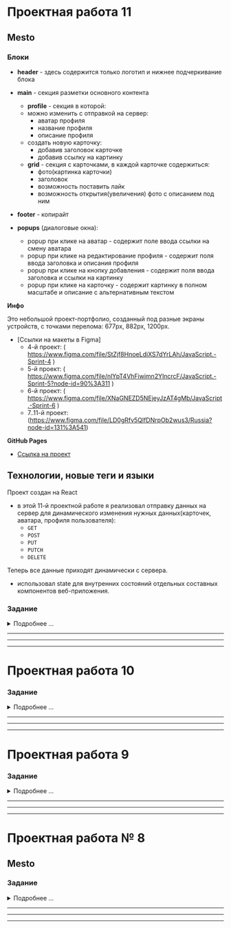 # Проектная работа 11

## Mesto

### Блоки

* **header** - здесь содержится только логотип и нижнее подчеркивание блока
* **main** - секция разметки основного контента
    * **profile** - секция в которой:
    - можно изменить с отправкой на сервер:
        - аватар профиля
        - название профиля
        - описание профиля
    - создать новую карточку:
        - добавив заголовок карточке
        - добавив ссылку на картинку
    * **grid** - секция с карточками, в каждой карточке содержиться:
        - фото(картинка карточки)
        - заголовок
        - возможность поставить лайк
        - возможность открытия(увеличения) фото с описанием под ним
* **footer** - копирайт

* **popups** (диалоговые окна):
    - popup при клике на аватар - содержит поле ввода ссылки на смену аватара
    - popup при клике на редактирование профиля - содержит поля ввода заголовка и описания профиля
    - popup при клике на кнопку добавления - содержит поля ввода заголовка и ссылки на картинку
    - popup при клике на карточку - содержит картинку в полном масштабе и описание с альтернативным текстом

**Инфо**

Это небольшой проект-портфолио, созданный под разные экраны устройств, с точками перелома: 677px, 882px, 1200px.

* [Ссылки на макеты в Figma]
    * 4-й проект: ( https://www.figma.com/file/StZjf8HnoeLdiXS7dYrLAh/JavaScript.-Sprint-4 )
    * 5-й проект: ( https://www.figma.com/file/nlYpT4VhFiwimn2YlncrcF/JavaScript.-Sprint-5?node-id=90%3A311 )
    * 6-й проект: ( https://www.figma.com/file/XNaGNEZD5NEjeyJzAT4gMb/JavaScript.-Sprint-6 )
    * 7..11-й проект: (https://www.figma.com/file/LD0gRfv5QlfDNrpOb2wus3/Russia?node-id=131%3A541)

**GitHub Pages**

* [Ссылка на проект](https://stanislav-vasilevich.github.io/mesto/)

## Технологии, новые теги и языки

Проект создан на React

* в этой 11-й проектной работе я реализовал отправку данных на сервер для динамического изменения нужных данных(карточек, аватара, профиля пользователя):
    - ```GET```
    - ```POST```
    - ```PUT```
    - ```PUTCH```
    - ```DELETE```

Теперь все данные приходят динамически с сервера.

* использовал state для внутренних состояний отдельных составных компонентов веб-приложения.

### Задание
<details>
<summary>Подробнее ...</summary>

# Проектная работа 11

В этой проектной работе вы продолжите портировать проект Mesto на «Реакт» и научитесь отправлять данные форм и другую информацию в API.

### 1. Контекст текущего пользователя

Данные текущего пользователя нужны в разных местах приложения: например, чтобы определить может ли пользователь удалять карточку.

Мы будем использовать контекст, чтобы все компоненты приложения могли получить доступ к этим данным.

## Создайте стейт currentUser в корневом компоненте

В компоненте App создайте переменную состояния currentUser и эффект при монтировании, который будет вызывать api.getUserInfo и обновлять стейт-переменную из полученного значения.

Мы уже делали аналогичную операцию в Main, хотя там мы и использовали сразу три стейт-переменных вместо одной. Скоро их можно будет удалить.

## Создайте объект контекста и используйте провайдер

Создайте файл src/contexts/CurrentUserContext.js и экспортируйте из него новый объект контекста.

Импортируйте этот объект в App и используйте его провайдер: «оберните» в него всё текущее содержимое корневого компонента. В качестве значения контекста для провайдера используйте currentUser.

## Используйте контекст в Main

В зависимости от того, какой тип имеет ваш компонент Main (функциональный или классовый), используйте соответствующий подход, чтобы подписать его на CurrentUserContext и получить значение контекста.

Теперь у вас есть объект текущего пользователя, полученный из контекста. Используйте его поля name, about и avatar вместо стейт-переменных userName, userDescription и userAvatar, соответственно. Эти переменные, а также вызов api.getUserInfo внутри Main больше не нужны — их можно удалить.

## Используйте контекст в Card

Аналогичным образом подпишите на контекст компонент Card.

Теперь можно определить, должна ли в текущей карточке показываться иконка удаления. Для этого можно использовать следующий код:

// Определяем, являемся ли мы владельцем текущей карточки
const isOwn = card.owner._id === currentUser._id;

// Создаём переменную, которую после зададим в `className` для кнопки удаления
const cardDeleteButtonClassName = (
  `card__delete-button ${isOwn ? 'card__delete-button_visible' : 'card__delete-button_hidden'}`
);

Похожий код поможет определить, поставили ли мы уже «лайк» этой карточке:

// Определяем, есть ли у карточки лайк, поставленный текущим пользователем
const isLiked = card.likes.some(i => i._id === currentUser._id);

// Создаём переменную, которую после зададим в `className` для кнопки лайка
const cardLikeButtonClassName = `...`;

Теперь нужно научиться отправлять данные в API и обновлять их локальные значения.

### 2. Лайки и удаление карточек

## Добавьте поддержку лайков и дизлайков

Так как список карточек находится в компоненте Main (в виде переменной состояния cards), там и разместим код, который будет вызываться при клике на лайк. Для этого добавьте функцию handleCardLike со следующим содержимым:

function handleCardLike(card) {
    // Снова проверяем, есть ли уже лайк на этой карточке
    const isLiked = card.likes.some(i => i._id === currentUser._id);
    
    // Отправляем запрос в API и получаем обновлённые данные карточки
    api.changeLikeCardStatus(card._id, !isLiked).then((newCard) => {
        setCards((state) => state.map((c) => c._id === card._id ? newCard : c));
    });
}

Теперь нужно добавить пропс onCardLike для компонента Card и задать в него эту функцию. Также добавьте в Card обработчик клика handleLikeClick и вызовите из него onCardLike с аргументом card — по аналогии с уже имеющимся обработчиком handleClick.

Если всё сделано правильно, вы увидите магию декларативного подхода: после отправки данных на сервер не нужно обновлять DOM. Нужно только внести изменения в стейт, и интерфейс обновится автоматически.

## Добавьте поддержку удаления карточки

По аналогии с предыдущим пунктом добавьте функцию handleCardDelete в Main, а также пропс onCardDelete и обработчик handleDeleteClick в Card.

После запроса в API, обновите стейт cards с помощью метода filter: создайте копию массива, исключив из него удалённую карточку.

Пока не будем добавлять поддержку всплывающего окна подтверждения. Будьте осторожны, удаляя любимые карточки!

Если вы удалили все свои карточки, используйте версию приложения без «Реакта», чтобы добавить карточки. В конце проектной работы вы добавите эту функцию и в новую версию.

### 3. Редактирование профиля

## Рефакторинг: Вынесите компонент EditProfilePopup

Чтобы добавить обработку формы в окно редактирования профиля, сначала вынесите его в отдельный компонент из App: перенесите тег PopupWithForm вместе с содержимым. Добавьте новому компоненту пропсы isOpen и onClose и пробрасывайте их в PopupWithForm. После этого в App останется такой код:

<EditProfilePopup isOpen={isEditProfilePopupOpen} onClose={closeAllPopups} />

## Добавьте управляемые компоненты

Внутри EditProfilePopup добавьте стейт-переменные name и description и привяжите их к полям ввода, сделав их управляемыми. Не забудьте про обработчики onChange.

## Используйте значения по умолчанию из currentUser

Чтобы подставить в форму текущие значения, подпишитесь на контекст. Затем создайте эффект, который будет обновлять переменные состояния при изменении контекста. Например:

// Подписка на контекст
const currentUser = React.useContext(CurrentUserContext);

// После загрузки текущего пользователя из API
// его данные будут использованы в управляемых компонентах.
React.useEffect(() => {
  setName(currentUser.name);
  setDescription(currentUser.about);
}, [currentUser]);

## Сохраняйте данные в API

Добавьте компоненту PopupWithForm пропс onSubmit и задайте его в качестве значения одноимённого атрибута тега form.

Теперь в компоненте EditProfilePopup можно добавить обработчик handleSubmit. Однако, мы не можем делать запрос в API прямо в этом обработчике, потому что после его завершения нужно обновить переменную состояния currentUser, которая находится ещё выше — в компоненте App. Поэтому эта функция будет содержать следующий код:

function handleSubmit(e) {
  // Запрещаем браузеру переходить по адресу формы
  e.preventDefault();

  // Передаём значения управляемых компонентов во внешний обработчик
  props.onUpdateUser({
    name,
    about: description,
  });
}

Теперь нужно создать обработчик в App. Назовите его handleUpdateUser и задайте его в виде нового пропса onUpdateUser для компонента EditProfilePopup. Внутри этого обработчика вызовите api.setUserInfo. После завершения запроса обновите стейт currentUser из полученных данных и закройте все модальные окна.

Если вы сделали всё правильно, при нажатии кнопки «Сохранить» данные должны отправляться на сервер, а интерфейс должен автоматически обновляться. Надеемся, у вас получилось!

### 4. Редактирование аватара

## Рефакторинг: Вынесите компонент EditAvatarPopup

В App должен остаться код:

<EditAvatarPopup isOpen={isEditAvatarPopupOpen} onClose={closeAllPopups} />

## Используйте реф

На этот раз вместо управляемых компонентов используйте реф, чтобы получить прямой доступ к DOM-элементу инпута и его значению.

В остальном сделайте всё по аналогии с редактированием профиля. Функция handleSubmit может выглядеть так:

function handleSubmit(e) {
  e.preventDefault();

  onUpdateAvatar({
    avatar: /* Значение инпута, полученное с помощью рефа */,
  });
}

В App добавьте handleUpdateAvatar, вызывающий api.setUserAvatar. Не забудьте обновлять аватар локально после завершения запроса.

Отлично, осталось совсем чуть-чуть!

### 5. Добавление новой карточки

Пришло время для последней и самой главной функции.

## Поднимите стейт cards

Чтобы получить возможность изменять локальный список карточек из попапа, нужно снова осуществить поднятие стейта. На этот раз перенесите всё, что касается переменной cards из Main в App. А именно: саму переменную, эффект с API-запросом api.getCardList, обработчики handleCardLike и handleCardDelete. При этом в Main они должны передаваться в виде пропсов cards, onCardLike и onCardDelete. Проверьте, что ничего не сломалось.

## Рефакторинг

Привычным жестом вынесите новый компонент AddPlacePopup из соответствующего кода в App.

## Сохраните данные

Добавьте обработчик handleAddPlaceSubmit. После завершения API-запроса внутри него обновите стейт cards с помощью расширенной копии текущего массива — используйте оператор ...:

setCards([newCard, ...cards]);

Не забудьте про handleSubmit и onAddPlace для нового компонента AddPlacePopup. В этот раз вы можете использовать как управляемые компоненты, так и рефы для получения значений инпутов — на ваше усмотрение.

Если всё работает правильно, новые карточки должны появляться в конце списка. Красота!

## Заключение

После того, как сделаете все задания, в работе, по-прежнему, будет что улучшить. Например, сделать валидацию форм и индикаторы загрузки запросов. Сейчас они всё ещё работают за счёт императивного renderLoading из utils.js. Также можно добавить всплывающие подтверждения для удаления карточек. Попробуйте сделать это самостоятельно, если чувствуете в себе силы.

Кроме того, когда справитесь с заданиями, пробегитесь по коду и ещё раз проверьте себя: возможно, что-то ещё можно «причесать» или украсить.

### Чеклист

Не забудьте проверить себя по чеклисту: [https://code.s3.yandex.net/web-developer/checklists/new-program/checklist-11/index.html](https://code.s3.yandex.net/web-developer/checklists/new-program/checklist-11/index.html)
</details>

---
---
---

# Проектная работа 10
### Задание
<details>
<summary>Подробнее ...</summary>

### 1. Создайте новый проект на Create React App

В этой проектной работе вы начнёте портировать проект Mesto на «Реакт».

После настройки и запуска нового проекта вы увидите стандартную заставку:

![](https://pictures.s3.yandex.net/resources/Untitled_1593896697.png)

### 2. Ведите работу в новом репозитории

При создании нового проекта Create React App инициализирует локальный git-репозиторий. Кроме этого, как только вы перешли в урок проектной работы, удалённый репозиторий ```mesto-react``` скопировался в ваш аккаунт на «Гитхабе». Локальный и удалённый репозитории нужно связать.

Для этого скопируйте адрес удалённого репозитория:

![](https://pictures.s3.yandex.net/resources/github_mm_08_1603114903.jpg)

И свяжите локальный репозиторий с удалённым командой git remote add. Для этого, находясь в папке проекта, введите:

```javascript
git remote add origin адрес_репозитория 
```

```git push -u -f origin main ```

Флаг `````-u````` говорит о том, что локальная ветка ```main``` должна отслеживать удалённую. Такой флаг обычно используют при первом пуше, когда локальная и удалённая ветки ещё не связаны.

Флаг `````-f````` означает, что все удалённые коммиты указанной ветки необходимо переписать локальными. Этот флаг нужно использовать с осторожностью. Мы прибегаем к нему только для инициализации репозитория, а в дальнейшем использовать не будем.

### 3. Портируйте разметку
### Скопируйте HTML и конвертируйте его в JSX

В старом проекте был корневой элемент `````.page__content`````. Замените им содержимое компонента ```App```. Не забывайте, что JSX и HTML — не совсем одно и то же.

Если вы всё сделали правильно, вы должны увидеть промежуточный результат:

![](https://pictures.s3.yandex.net/resources/Untitled_1_1593896726.png)

Здорово, но могло бы быть и покрасивее. Кажется, нужно перенести стили.

### Портируйте стили

Стили компонента ```App.css``` больше не понадобятся — этот файл можно удалить.

Скопируйте папки ```blocks```, ```images``` и ```vendor``` из старого проекта. В новом проекте содержимое файла ```index.css``` замените на содержимое из ```pages/index.css```:

![](https://pictures.s3.yandex.net/resources/Untitled_1593896766.png)

Уже что-то, но не хватает логотипа. Импортируйте его правильным образом и подставьте полученный путь в JSX:

![](https://pictures.s3.yandex.net/resources/Untitled11_1593896800.png)

### 4. Вынесите первые компоненты

Пора начать наводить порядок в коде. Создайте папку ```src/components``` и перенесите в неё главный компонент приложения ```App.js```.

Создайте новый файл ```Header.js``` и вынесите в него элемент ```<header>``` в виде отдельного компонента. Импортируйте и используйте этот компонент внутри ```App```.

Аналогичным образом вынесите компоненты ```Main``` и ```Footer```.

Отлично: мы немного «разгрузили» основной компонент ```App```, хотя в нём всё ещё довольно много кода.

### 5. Настройте работу попапов

### Добавьте императивные обработчики

Чтобы добавить первую интерактивность, а заодно проверить, правильно ли вы портировали разметку попапов, внутри компонента ```Main``` добавьте следующие обработчики:

- ```handleEditAvatarClick```
- ```handleEditProfileClick```
- ```handleAddPlaceClick```

Здесь мы немного схитрим: внутри этих обработчиков временно используйте привычный императивный подход (с ```querySelector``` и ```classList.add```), чтобы задавать CSS-класс ```popup_is-opened``` элементу нужного попапа.

Теперь присвойте эти обработчики нужным элементам в JSX и убедитесь, что все три попапа открываются:

![](https://pictures.s3.yandex.net/resources/Untitled_1593896824.png)

Вскоре вы сможете перейти к декларативному подходу, но сперва нужно всё подготовить.

### Вынесите общий компонент попапов

Создайте компонент ```PopupWithForm``` и используйте его, чтобы вынести общий код следующих попапов:

- «Редактировать профиль»
- «Новое место»
- «Обновить аватар»
- «Вы уверены?»

В этих попапах много общей разметки: элементы внешнего и внутреннего контейнера, сама форма, заголовок и две кнопки. Вся общая разметка должна оказаться в новом компоненте. Извне должны будут передаваться только текст заголовка и идентификатор формы (в виде строк). Для этого добавьте соответствующие пропсы ```title``` и ```name``` и подставляйте их значения в JSX.

**Замечание 1.** Чтобы правильно подставить ```name``` в CSS-класс контейнера используйте следующую конструкцию:

```javascript
className={`popup popup_type_${props.name}`} 
```

**Замечание 2.** Значение пропса ```name``` будет использоваться не только в имени CSS-класса контейнера, но и для атрибута ```name``` тега ```form```.

Кроме заголовка и идентификатора в компонент ```PopupWithForm``` будет передаваться вложенное содержимое в виде JSX-разметки, отличающейся для всех четырёх попапов. Внутри самого компонента оно будет доступно через специальный пропс ```children```, который также должен быть подставлен в нужном месте в JSX.

### Вынесите компонент ```ImagePopup```

Здесь всё просто, этот компонент пока не имеет пропсов и вложенного содержимого.

### Декларативный подход

Начинается самое интересное. Для начала перенесите добавленные обработчики событий из компонента ```Main``` в компонент ```App```. При этом, чтобы они продолжали вызываться из компонента ```Main```, передавайте их в последний с помощью новых пропсов ```onEditProfile```, ```onAddPlace``` и ```onEditAvatar```.

Чтобы правильно реализовать декларативный подход, в компоненте ```App``` также должны появиться следующие переменные состояния, отвечающие за видимость трёх попапов:

- isEditProfilePopupOpen
- isAddPlacePopupOpen
- isEditAvatarPopupOpen

Теперь вы можете заменить императивный код в обработчиках событий на код, который будет изменять значения соответствующих переменных состояния, задавая в них значение ```true```.

Последнее, что нужно сделать, — добавить в компонент ```PopupWithForm``` пропc ```isOpen```, на основе которого в JSX будет задаваться CSS-класс, отвечающий за видимость попапа.

Наконец, в коде ```App``` значение ```isOpen``` каждого из трёх попапов должно задаваться с помощью соответствующей переменной состояния.

Если вы всё сделали правильно, попапы снова должны открываться, но теперь они управляются стейт-переменными — самый настоящий декларативный подход!

### Закрытие попапов

По аналогии со всеми предыдущими действиями реализуйте закрытие попапов. Вам поможет новый пропс ```onClose``` компонента ```PopupWithForm``` и его обработчик, который должен находиться внутри ```App``` и должен называться ```closeAllPopups```.

### 6. Подключите API

### Портируйте модуль API

Скопируйте файлы ```api.js``` и ```utils.js``` из старого проекта и положите их рядом в папке ```src/utils```.

Прямо внутри ```api.js``` создайте экземпляр класса ```Api``` с нужными параметрами (включая ваш токен) и экспортируйте этот экземпляр вместо самого класса.

### Используйте стейт для данных из API

В компоненте ```Main``` добавьте переменные состояния ```userName```, ```userDescription``` и ```userAvatar```. Используйте их в JSX.

Импортируйте модуль ```api``` и добавьте эффект, вызываемый при монтировании компонента, который будет совершать запрос в API за пользовательскими данными. После получения ответа задавайте полученные данные в соответствующие переменные состояния.

```Замечание.``` Чтобы подставить URL аватара в контейнер используйте такой код:

```javascript
style={{ backgroundImage: `url(${userAvatar})` }} 
```

Ура! Наконец-то должны появиться ваши сохранённые данные:

![](https://pictures.s3.yandex.net/resources/11Untitled_1593896872.png)

Ещё немного, и вы сможете увидеть карточки добавленных мест.

### 7. Настройте карточки мест

### Добавьте запрос к API

Добавьте ещё одну переменную стейта ```cards``` с пустым массивом в качестве значения по умолчанию. Добавьте второй запрос к API за соответствующими данными.

Из старого проекта скопируйте разметку карточки, находящуюся внутри тега ```template```, и используйте её внутри JSX-итерации по массиву ```cards```. Используйте подстановку данных элемента массива в JSX, чтобы вывести название карточки, количество лайков и указать URL изображения (как и прежде с помощью атрибута ```style```).

Немного подождите, пока загрузятся данные...

![](https://pictures.s3.yandex.net/resources/Untitled_1593896899.png)

Класс!

### Вынесите компонент Card

Ничего особенного, просто поддерживаем порядок. Компонент может пока иметь всего один пропс ```card```, в который целиком будет передаваться текущий элемент итерируемого массива.

### Показывайте полноразмерную картинку при клике

Снова становится интересно. Чтобы отображать большую картинку при клике на карточку нужно сделать несколько вещей, которые вы уже делали на прошлых шагах.

1. В компоненте ```App``` добавьте стейт-переменную ```selectedCard```. Значение этой переменной должно задаваться из нового обработчика ```handleCardClick``` и сбрасываться из уже существующего ```closeAllPopups```.
2. Значение ```selectedCard``` должно передаваться с помощью пропса ```card``` в компонент ```ImagePopup```, где оно будет использоваться для определения наличия CSS-класса видимости и задания адреса изображения в теге ```img```. Также у ```ImagePopup``` должен появиться пропс ```onClose```.
3. Обработчик ```handleCardClick``` должен вызываться из компонента ```Card```. Для этого его нужно «пробросить» в компонент ```Card``` сквозь компонент ```Main``` — в виде пропса ```onCardClick```. При этом, чтобы в него задавалось нужное значение с данными карточки, в компоненте ```Card``` должен появиться приблизительно такой код:

```javascript
function handleClick() {
  props.onCardClick(props.card);
}
  ```

Вот вы и подошли к финалу. Если вы всё сделали правильно... “you are breathtaking”!

![](https://pictures.s3.yandex.net/resources/12Untitled_1593896957.png)

### Заключение

Вы завершили первый спринт по «Реакту».

Поначалу новый подход может показаться непривычным, но скоро вы станете замечать, что код, написанный с использованием компонентного и декларативного подходов выглядит более лаконичным, а поддерживать и развивать его становится намного приятнее.

Что ж, пробегитесь ещё раз по коду вашего проекта, подкорректируйте код-стайл, проверьте на наличие ошибок и смело отправляйте работу на проверку!

В следующем спринте вы продолжите портировать этот проект на «Реакт» и добавите возможность редактировать пользовательские данные, создавать новые карточки и ставить «лайки». Ведь в конечном счёте... всё ради лайков!

### Чеклист

Не забудьте проверить себя по чеклисту: [https://code.s3.yandex.net/web-developer/checklists/new-program/checklist-10/index.html](https://code.s3.yandex.net/web-developer/checklists/new-program/checklist-10/index.html)
</details>

---
---
---
    
# Проектная работа 9
### Задание
<details>
<summary>Подробнее ...</summary>
# Проектная работа 9
В проектной работе этого спринта вы подключите проект Mesto к серверу.

![В этом спринте проект оживёт](https://pictures.s3.yandex.net/resources/Screen_Shot_2020-06-18_at_4.18.50_PM_1592653422.png)

## Необходимая информация

Для выполнения задания этого спринта вам понадобится дополнительная информация — ваш личный токен и идентификатор вашей группы:

```javascript
c56e30dc-2883-4270-a59e-b2f7bae969c6 — так выглядит токен
cohort-42 — а так идентификатор группы 
```

Вы получите их в личных сообщениях в Slack. Если по какой-то причине вы не получили этих данных, напишите куратору.
Токен нужен для того, чтобы сервер умел различать пользователей. Он принадлежит только вам, не делитесь им с другими студентами.
При авторизации на каком-нибудь сайте, например, в социальной сети, обычно вводят логин и пароль. Эти логин и пароль отправляются на сервер, а сервер взамен присылает уникальный токен. Когда вы делаете к серверу новые запросы, они должны содержать этот токен, чтобы сервер понял, что запросы делаете именно вы.
Вы получили этот токен сразу. Мы пропустили шаг с обменом логина и пароля на токен. Иначе всю неделю пришлось бы потратить только на его реализацию.

## Как сделать запрос к серверу

Адрес сервера проекта Mesto: [https://mesto.nomoreparties.co.](https://mesto.nomoreparties.co.)

При каждом запросе нужно передавать токен и идентификатор группы. Вот пример запроса одного студента из группы с идентификатором ```cohort-42```:

```javascript
fetch('https://mesto.nomoreparties.co/v1/cohort-42/cards', {
  headers: {
    authorization: 'c56e30dc-2883-4270-a59e-b2f7bae969c6'
  }
})
  .then(res => res.json())
  .then((result) => {
    console.log(result);
  });
  ```

Обратите внимание, что при запросе нужно передавать токен в заголовке ```authorization```. Это необходимое условие. Если не передать серверу токен или передать неправильный — сервер ответит ошибкой. Делайте это в каждом запросе.
Идентификатор группы должен быть в URL сразу после ```v1```. Всегда обращайтесь к своей группе. Если обратиться к чужой, сервер вернёт ошибку.

## 1. Загрузка информации о пользователе с сервера

Информация о пользователе должна подгружаться с сервера. Чтобы осуществить это, сделайте GET-запрос на URL (```cohortId``` замените на идентификатор вашей группы):

```javascript
GET https://mesto.nomoreparties.co/v1/cohortId/users/me 
```

При запросе не забудьте передать токен. Если запрос прошёл успешно, в ответе вы получите объект пользователя:

```javascript
{
  "name": "Jacques Cousteau",
  "about": "Sailor, researcher",
  "avatar": "https://pictures.s3.yandex.net/frontend-developer/ava.jpg",
  "_id": "e20537ed11237f86bbb20ccb",
  "cohort": "cohort0"
} 
```

Используйте свойства name, about и avatar в соответствующих элементах шапки страницы. Свойство _id — это идентификатор пользователя, в данном случае вашего.

## 2. Загрузка карточек с сервера

Начальные карточки должны подгружаться с сервера. Для этого сделайте GET-запрос:

```javascript
GET https://mesto.nomoreparties.co/v1/cohortId/cards
```

В ответ придёт JSON с массивом карточек, которые загрузили студенты вашей группы:

```javascript
[
  {
    "likes": [],
    "_id": "5d1f0611d321eb4bdcd707dd",
    "name": "Байкал",
    "link": "https://pictures.s3.yandex.net/frontend-developer/cards-compressed/baikal.jpg",
    "owner": {
      "name": "Jacques Cousteau",
      "about": "Sailor, researcher",
      "avatar": "https://pictures.s3.yandex.net/frontend-developer/ava.jpg",
      "_id": "ef5f7423f7f5e22bef4ad607",
      "cohort": "local"
    },
    "createdAt": "2019-07-05T08:10:57.741Z"
  },
  {
    "likes": [],
    "_id": "5d1f064ed321eb4bdcd707de",
    "name": "Архыз",
    "link": "https://pictures.s3.yandex.net/frontend-developer/cards-compressed/arkhyz.jpg",
    "owner": {
      "name": "Jacques Cousteau",
      "about": "Sailor, researcher",
      "avatar": "https://pictures.s3.yandex.net/frontend-developer/ava.jpg",
      "_id": "ef5f7423f7f5e22bef4ad607",
      "cohort": "local"
    },
    "createdAt": "2019-07-05T08:11:58.324Z"
  }
]
```

Используйте этот массив при отображении предзагруженных карточек, а от предыдущего способа отображения первоначальных карточек избавьтесь.
У каждой карточки есть свойства ```name``` и ```link``` — это заголовок и ссылка на картинку — они понадобятся при отображении каждой отдельной карточки.
Как видите, у карточки также есть идентификатор — свойство ```_id```. Сейчас он вам не нужен, но скоро понадобится.

## 3. Редактирование профиля

Отредактированные данные профиля должны сохраняться на сервере. Для этого отправьте запрос методом PATCH:

```javascript
PATCH https://mesto.nomoreparties.co/v1/cohortId/users/me
```

В заголовках запроса, кроме токена, необходимо отправить Content-Type, а в теле — JSON с двумя свойствами — ```name``` и ```about```. Значениями этих свойств должны быть обновлённые данные пользователя. Вот пример такого запроса:

```javascript
fetch('https://mesto.nomoreparties.co/v1/cohortId/users/me', {
  method: 'PATCH',
  headers: {
    authorization: 'c56e30dc-2883-4270-a59e-b2f7bae969c6',
    'Content-Type': 'application/json'
  },
  body: JSON.stringify({
    name: 'Marie Skłodowska Curie',
    about: 'Physicist and Chemist'
  })
});
```

Если обновление прошло успешно, в теле ответа от сервера вы получите обновлённые данные пользователя:

```javascript
{
  "name": "Marie Skłodowska Curie",
  "about": "Physicist and Chemist",
  "avatar": "https://pictures.s3.yandex.net/frontend-developer/common/ava.jpg",
  "_id": "e20537ed11237f86bbb20ccb",
  "cohort": "cohort0",
}
```

Метод PATCH обычно используют для обновления сущностей, уже существующих на сервере. Обновление информации о пользователе именно такой случай: пользователь уже есть, нужно просто обновить его данные.

## 4. Добавление новой карточки

Чтобы добавить на сервер новую карточку, отправьте POST-запрос:

```javascript
POST https://mesto.nomoreparties.co/v1/cohortId/cards
```

В заголовках запроса, кроме токена, необходимо отправить Content-Type, а в теле — JSON с двумя свойствами — ```name``` и ```link```. В name должно быть название создаваемой карточки, а в ```link``` — ссылка на картинку. Если запрос прошёл успешно, сервер вернёт ответ с объектом новой карточки:

```javascript
  {
    "likes": [],
    "_id": "5d1f0611d321eb4bdcd707dd",
    "name": "Байкал",
    "link": "https://pictures.s3.yandex.net/frontend-developer/cards-compressed/baikal.jpg",
    "owner": {
      "name": "Jacques Cousteau",
      "about": "Sailor, researcher",
      "avatar": "https://pictures.s3.yandex.net/frontend-developer/ava.jpg",
      "_id": "ef5f7423f7f5e22bef4ad607",
      "cohort": "local"
    },
    "createdAt": "2019-07-05T08:10:57.741Z"
  },
```

## 5. Отображение количества лайков карточки

У каждой карточки есть свойство likes — оно содержит массив пользователей, лайкнувших карточку:

```javascript
{
  "likes": [],
  ...другие данные карточки
}
```

Сделайте так, чтобы на каждой карточке было написано, сколько у неё лайков:

![колличество лайков](https://pictures.s3.yandex.net/resources/Screen_Shot_2020-06-18_at_4.18.50_PM_1592653422.png)

Для этого придётся сверстать дополнительный элемент. [Его дизайн есть в Фигме.](https://www.figma.com/file/PSdQFRHoxXJFs2FH8IXViF/JavaScript-9-sprint?node-id=0%3A1)

## 6. Попап удаления карточки

Удаление чего-то, как правило, безвозвратно. Поэтому перед этим действием стоит спросить пользователя, уверен ли он, что хочет удалить карточку. Для этого сделайте новый попап. Он должен открываться по клику на иконку удаления:

![Попап удаления карточки](https://pictures.s3.yandex.net/resources/Screen_Shot_2020-06-18_at_4.57.34_PM_1592654068.png)

[Дизайн попапа есть в Фигме.](https://www.figma.com/file/PSdQFRHoxXJFs2FH8IXViF/JavaScript-9-sprint?node-id=0%3A1)

## 7. Удаление карточки

Прежде чем браться за работу с API, исправьте элемент карточки. Сделайте так, чтобы иконка удаления была только на созданных вами карточках, так как удалять чужие карточки нельзя.

![Если карточка создана не вами, на ней нет иконки корзины](https://pictures.s3.yandex.net/resources/Screen_Shot_2020-06-18_at_4.18.50_PM_1592653422.png)

После того, как сделаете это, реализуйте функциональность удаления карточки. Карточка должна удаляться, если в попапе удаления карточки пользователь нажал «Да».
Чтобы удалить карточку, отправьте DELETE-запрос:

```javascript
DELETE https://mesto.nomoreparties.co/v1/cohortId/cards/cardId
```

Вместо cardId в URL нужно подставить параметр ```_id``` карточки, которую нужно удалить. ```_id``` каждой карточки есть в её JSON:

```javascript
{
  "likes": [],
  "_id": "5d1f0611d321eb4bdcd707dd", — вот он
  ...другие данные карточки
}
```

В итоге, запрос на удаление этой карточки должен выглядеть так:

```javascript
DELETE https://mesto.nomoreparties.co/v1/cohortId/cards/5d1f0611d321eb4bdcd707dd
```

## 8. Постановка и снятие лайка

Чтобы лайкнуть карточку, отправьте PUT-запрос:

```javascript
PUT https://mesto.nomoreparties.co/v1/cohortId/cards/likes/cardId
```

Чтобы убрать лайк, нужно отправить DELETE-запрос с тем же URL:

```javascript
DELETE https://mesto.nomoreparties.co/v1/cohortId/cards/likes/cardId
```

Вместо ```cardId``` в URL нужно подставить свойство ```_id``` соответствующей карточки.
В ответе придёт обновлённый JSON с карточкой. Массив лайков в нём будет уже обновлён.
При постановке и снятии лайка сердечко должно менять цвет, а счётчик лайков увеличиваться или уменьшаться.
Чтобы изменить количество лайков, нужно прибавить или отнять единицу от актуального количества. Рекомендуем брать это количество из ответа сервера, а не из вёрстки. Иначе возникнут ошибки, когда в одно и то же время два пользователя лайкнут одну карточку.

## 9. Обновление аватара пользователя

Чтобы сменить аватар, отправьте такой PATCH-запрос:

```javascript
PATCH https://mesto.nomoreparties.co/v1/cohortId/users/me/avatar
```

В теле запроса передайте JSON с единственным свойством — ```avatar```. Это свойство должно хранить ссылку на новый аватар. Если отправить не ссылку, сервер вернёт ошибку.
При наведении указателя мыши на аватар, на нём должна появляться иконка редактирования:

![иконка редактирования профиля](https://pictures.s3.yandex.net/resources/Screen_Shot_2020-06-18_at_5.22.48_PM_1592654397.png)

А при клике, открываться форма. Эту форму нужно сделать. В ней должно быть одно поле — ссылка на новый аватар:

![форма редактирования аватара профиля](https://pictures.s3.yandex.net/resources/Screen_Shot_2020-06-18_at_5.46.36_PM_1592654421.png)

Иконка редактирования аватара и форма загрузки [есть в Фигме.](https://www.figma.com/file/PSdQFRHoxXJFs2FH8IXViF/JavaScript-9-sprint?node-id=0%3A1)

## 10. Улучшенный UX всех форм

Поработайте над UX. При редактировании профиля уведомите пользователя о процессе загрузки, поменяв текст кнопки на: «Сохранение...», пока данные загружаются:

![процесс загрузки в форме](https://pictures.s3.yandex.net/resources/Screen_Shot_2020-06-18_at_6.03.28_PM_1592654465.png)

Сделайте то же самое для формы добавления новой карточки и обновления аватара.

### Требования к коду

Для работы с API создайте класс ```Api```. Все запросы должны быть методами этого класса:

```javascript
class Api {
  constructor(options) {
    // тело конструктора
  }

  getInitialCards() {
    // ...
  }

  // другие методы работы с API
}

const api = new Api({
  baseUrl: 'https://mesto.nomoreparties.co/v1/cohort-42',
  headers: {
    authorization: 'c56e30dc-2883-4270-a59e-b2f7bae969c6',
    'Content-Type': 'application/json'
  }
});
```

### Общие комментарии

**1. Не забывайте проверять, всё ли в порядке с ответом.** Можно использовать ```res.ok``` или ```res.status```:

```javascript
getInitialCards() {
  return fetch('https://mesto.nomoreparties.co/v1/cohort-42/cards', {
    headers: {
      authorization: 'c56e30dc-2883-4270-a59e-b2f7bae969c6'
    }
  })
    .then(res => {
      if (res.ok) {
        return res.json();
      }
    });
}
```

**2. Учитывайте случай, когда сервер вернул ошибку.**

```javascript
getInitialCards() {
  return fetch('https://mesto.nomoreparties.co/v1/cohort-42/cards', {
    headers: {
      authorization: 'c56e30dc-2883-4270-a59e-b2f7bae969c6'
    }
  })
    .then(res => {
      if (res.ok) {
        return res.json();
      }

      // если ошибка, отклоняем промис
      return Promise.reject(`Ошибка: ${res.status}`);
    });
}
```

**3. Обрабатывайте ошибки, попадающие в catch.** Если запрос не ушёл на сервер, или тот не ответил, сработает блок ```catch```. Обрабатывайте ошибку внутри этого блока. Если нет времени писать сложную логику, хотя бы просто выведите ошибку в консоль.

```javascript
api.getInitialCards()
  .then((result) => {
    // обрабатываем результат
  })
  .catch((err) => {
    console.log(err); // выведем ошибку в консоль
  });
  ```

**4. Пользуйтесь вкладкой Network для просмотра запросов.** При отправке запросов держите вкладку Network открытой. Отфильтруйте в ней XHR запросы. Это позволит оперативно следить, что приходит в ответе от сервера.

### Если проблемы с «Фигмой»

У «Фигмы» есть ограничение на количество одновременных посетителей. Может оказаться, что в макет зашло слишком много студентов, и «Фигма» вас не пустит. Чтобы этого избежать, скачайте копию макета к себе. Легче всего это сделать из [приложения Figma для компьютера](https://www.figma.com/downloads/). После авторизации вы сможете скачать копию проекта с расширением ```.fig```.

![Сохранение проекта на компьютер](https://pictures.s3.yandex.net/resources/Untitled_1592654537.png)

Импортировать файл обратно в «Фигму» можно нажав иконку ”import“ в правом верхнем углу.

![Импорт файла в «Фигму»](https://pictures.s3.yandex.net/resources/import_1592654673.png)

Файл загрузится на вашу личную доску. Комментарии пропадут, но всё необходимое для работы над макетом всегда будет под рукой.

### Чеклист

Не забудьте проверить себя по чеклисту: [https://code.s3.yandex.net/web-developer/checklists/new-program/checklist-9/index.html](https://code.s3.yandex.net/web-developer/checklists/new-program/checklist-9/index.html)
</details>

---
---
---


# Проектная работа № 8
## Mesto
### Задание
<details>
<summary>Подробнее ...</summary>
# Проектная работа 8
В проектной работе этого спринта вы продолжите заниматься рефакторингом. Создадите ещё несколько классов и настроите связи между ними. В завершении проектной работы нужно будет настроить сборку проекта Вебпаком.
## Создайте класс ```Section```
Создайте класс ```Section```, который отвечает за отрисовку элементов на странице. Этот класс:
- Первым параметром конструктора принимает объект с двумя свойствами: ```items``` и ```renderer```. Свойство ```items``` — это массив данных, которые нужно добавить на страницу при инициализации класса. Свойство ```renderer``` — это функция, которая отвечает за создание и отрисовку данных на странице.
- Второй параметр конструктора — селектор контейнера, в который нужно добавлять созданные элементы.
Содержит публичный метод, который отвечает за отрисовку всех элементов. Отрисовка каждого отдельного элемента должна осуществляться функцией ```renderer```.
- Содержит публичный метод ```addItem```, который принимает DOM-элемент и добавляет его в контейнер.
У класса ```Section``` нет своей разметки. Он получает разметку через функцию-колбэк и вставляет её в контейнер.
## Создайте класс ```Popup```
Создайте класс Popup, который отвечает за открытие и закрытие попапа. Этот класс:
- Принимает в конструктор единственный параметр — селектор попапа.
- Содержит публичные методы ```open``` и ```close```, которые отвечают за открытие и закрытие попапа.
- Содержит приватный метод ```_handleEscClose```, который содержит логику закрытия попапа клавишей Esc.
- Содержит публичный метод ```setEventListeners```, который добавляет слушатель клика иконке закрытия попапа.
## Создайте класс PopupWithImage
Создайте класс ```PopupWithImage```, который наследует от ```Popup```. Этот класс должен перезаписывать родительский метод ```open```. В методе ```open``` класса ```PopupWithImage``` нужно вставлять в попап картинку и атрибут ```src``` изображения и подпись к картинке.
## Создайте класс PopupWithForm
Создайте класс ```PopupWithForm```, который наследует от ```Popup```. Этот класс:
- Кроме селектора попапа принимает в конструктор колбэк сабмита формы.
- Содержит приватный метод ```_getInputValues```, который собирает данные всех полей формы.
- Перезаписывает родительский метод ```setEventListeners```. Метод ```setEventListeners``` класса ```PopupWithForm``` должен не только добавлять обработчик клика иконке закрытия, но и добавлять обработчик сабмита формы.
- Перезаписывает родительский метод ```close```, так как при закрытии попапа форма должна ещё и сбрасываться.
Для каждого попапа создавайте свой экземпляр класса ```PopupWithForm```.
## Создайте класс ```UserInfo```
Класс ```UserInfo``` отвечает за управление отображением информации о пользователе на странице. Этот класс:
- Принимает в конструктор объект с селекторами двух элементов: элемента имени пользователя и элемента информации о себе.
- Содержит публичный метод ```getUserInfo```, который возвращает объект с данными пользователя. Этот метод пригодится когда данные пользователя нужно будет подставить в форму при открытии.
- Содержит публичный метод ```setUserInfo```, который принимает новые данные пользователя и добавляет их на страницу.
## Преобразуйте класс ```Card```
Свяжите класс ```Card``` c попапом. Сделайте так, чтобы Card принимал в конструктор функцию ```handleCardClick```. Эта функция должна открывать попап с картинкой при клике на карточку.
## Создайте файл ```.gitignore```
Следующим заданием будет инициализация npm и настройка Webpack. Это значит, что в проекте появятся папки ```node_modules``` и ```dist```. Эти папки не принято добавлять в git-репозиторий, так как любой разработчик может сгенерировать их у себя на компьютере. Для этого достаточно иметь ```package.json```.
Чтобы ```node_modules``` и ```dist``` не попадали в репозиторий, нужно научить git их игнорировать. Для этого в корне проекта создайте файл ```.gitignore``` и добавьте в него две строки:

```javascript
node_modules
dist
```

Сохраните файл. Теперь git не будет обращать внимание на эти папки.

Примечание: перед тем, как отправить проект на код-ревью, добавьте ```node_modules``` в файл ```.gitignore```. Иначе проект не загрузится или ревьюер отклонит его от проверки.
## Настройте сборку Вебпаком
1. Инициализируйте **npm** в проекте.
2. Установите ```webpack```, ```webpack-cli``` и ```webpack-dev-server```.
3. Настройте две сборки: ```build``` и ```dev```. Создайте соответствующие скрипты в ```package.json```. Скрипт ```build``` должен пересоздавать папку ```dist``` с собранным проектом. Скрипт ```dev``` запускать проект на локальном сервере.
4. Настройте минификацию и транспиляцию JS бабелем. Из ```index.html``` уберите теги ```script``` с подключением скриптов. Вебпак должен собирать весь JavaScript в один файл и автоматически добавлять в HTML тег script со ссылкой на него.
5. Настройте обработку CSS: в HTML больше не должно быть тега ```link``` со ссылкой на CSS-файл. За обработку и подключение CSS должен отвечать Webpack.
6. Настройте минификацию CSS и автоматическое добавление вендорных префиксов.
7. Настройте обработку изображений и шрифтов.
8. Настройте обработку HTML: если в HTML есть ссылки на локальные картинки, при сборке всё должно работать.

HTML, CSS и JS-файлы должны быть в папке ```src```. Итоговая структура проекта должна быть такой:

![Итоговая структура проекта](https://pictures.s3.yandex.net/resources/iMac_-_3_1591519690.png)

Требования к коду
- Добавьте в проект классы ```Section```, ```Popup```, ```PopupWithForm```, ```PopupWithImage``` и ```UserInfo```. Каждый из них выполняет строго одну задачу. Всё, что относится к решению этой задачи, находится внутри класса.
- Если классы нужно связать друг с другом, делайте это передаваемой в конструктор функцией-колбэком.
- Все классы должны быть вынесены в отдельные файлы.
- В файле ```index.js``` должно остаться только создание классов и добавление некоторых обработчиков.

## Чеклист
Не забудьте проверить себя по чеклисту: [https://code.s3.yandex.net/web-developer/checklists/new-program/checklist-8/index.html](https://code.s3.yandex.net/web-developer/checklists/new-program/checklist-8/index.html)
</details>

---
---
---
